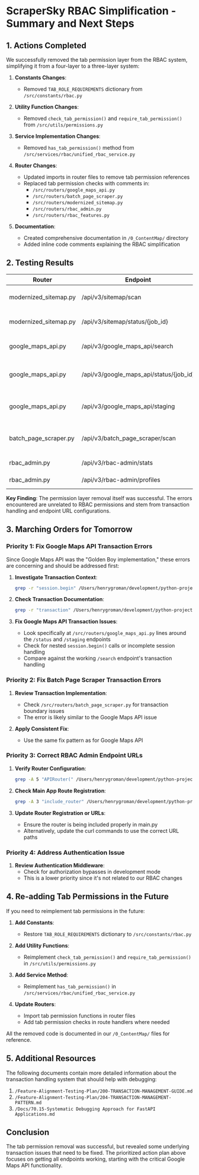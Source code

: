 # ScraperSky RBAC Simplification - Summary and Next Steps

## 1. Actions Completed

We successfully removed the tab permission layer from the RBAC system, simplifying it from a four-layer to a three-layer system:

1. **Constants Changes**:
   - Removed `TAB_ROLE_REQUIREMENTS` dictionary from `/src/constants/rbac.py`

2. **Utility Function Changes**:
   - Removed `check_tab_permission()` and `require_tab_permission()` from `/src/utils/permissions.py`

3. **Service Implementation Changes**:
   - Removed `has_tab_permission()` method from `/src/services/rbac/unified_rbac_service.py`

4. **Router Changes**:
   - Updated imports in router files to remove tab permission references
   - Replaced tab permission checks with comments in:
     - `/src/routers/google_maps_api.py`
     - `/src/routers/batch_page_scraper.py`
     - `/src/routers/modernized_sitemap.py`
     - `/src/routers/rbac_admin.py`
     - `/src/routers/rbac_features.py`

5. **Documentation**:
   - Created comprehensive documentation in `/0_ContentMap/` directory
   - Added inline code comments explaining the RBAC simplification

## 2. Testing Results

| Router | Endpoint | Status | Notes |
|--------|----------|--------|-------|
| modernized_sitemap.py | /api/v3/sitemap/scan | ✅ Success | Accepts jobs properly |
| modernized_sitemap.py | /api/v3/sitemap/status/{job_id} | ✅ Success | Returns job status correctly |
| google_maps_api.py | /api/v3/google_maps_api/search | ✅ Success | Initiates search properly |
| google_maps_api.py | /api/v3/google_maps_api/status/{job_id} | ❌ Transaction Error | "transaction already begun" errors |
| google_maps_api.py | /api/v3/google_maps_api/staging | ❌ Transaction Error | "transaction already begun" errors |
| batch_page_scraper.py | /api/v3/batch_page_scraper/scan | ❌ Transaction Error | "transaction already begun" errors |
| rbac_admin.py | /api/v3/rbac-admin/stats | ❌ 404 Not Found | Endpoint URL issue |
| rbac_admin.py | /api/v3/rbac-admin/profiles | ❌ 404 Not Found | Endpoint URL issue |

**Key Finding**: The permission layer removal itself was successful. The errors encountered are unrelated to RBAC permissions and stem from transaction handling and endpoint URL configurations.

## 3. Marching Orders for Tomorrow

### Priority 1: Fix Google Maps API Transaction Errors
Since Google Maps API was the "Golden Boy implementation," these errors are concerning and should be addressed first:

1. **Investigate Transaction Context**:
   ```bash
   grep -r "session.begin" /Users/henrygroman/development/python-projects/ScraperSky-Back-End-WorkSpace/scraper-sky-backend/src/routers/google_maps_api.py
   ```

2. **Check Transaction Documentation**:
   ```bash
   grep -r "transaction" /Users/henrygroman/development/python-projects/ScraperSky-Back-End-WorkSpace/scraper-sky-backend/Feature-Alignment-Testing-Plan/2*
   ```

3. **Fix Google Maps API Transaction Issues**:
   - Look specifically at `/src/routers/google_maps_api.py` lines around the `/status` and `/staging` endpoints
   - Check for nested `session.begin()` calls or incomplete session handling
   - Compare against the working `/search` endpoint's transaction handling

### Priority 2: Fix Batch Page Scraper Transaction Errors

1. **Review Transaction Implementation**:
   - Check `/src/routers/batch_page_scraper.py` for transaction boundary issues
   - The error is likely similar to the Google Maps API issue

2. **Apply Consistent Fix**:
   - Use the same fix pattern as for Google Maps API

### Priority 3: Correct RBAC Admin Endpoint URLs

1. **Verify Router Configuration**:
   ```bash
   grep -A 5 "APIRouter(" /Users/henrygroman/development/python-projects/ScraperSky-Back-End-WorkSpace/scraper-sky-backend/src/routers/rbac_admin.py
   ```

2. **Check Main App Route Registration**:
   ```bash
   grep -A 3 "include_router" /Users/henrygroman/development/python-projects/ScraperSky-Back-End-WorkSpace/scraper-sky-backend/src/main.py
   ```

3. **Update Router Registration or URLs**:
   - Ensure the router is being included properly in main.py
   - Alternatively, update the curl commands to use the correct URL paths

### Priority 4: Address Authentication Issue

1. **Review Authentication Middleware**:
   - Check for authorization bypasses in development mode
   - This is a lower priority since it's not related to our RBAC changes

## 4. Re-adding Tab Permissions in the Future

If you need to reimplement tab permissions in the future:

1. **Add Constants**:
   - Restore `TAB_ROLE_REQUIREMENTS` dictionary to `/src/constants/rbac.py`

2. **Add Utility Functions**:
   - Reimplement `check_tab_permission()` and `require_tab_permission()` in `/src/utils/permissions.py`

3. **Add Service Method**:
   - Reimplement `has_tab_permission()` in `/src/services/rbac/unified_rbac_service.py`

4. **Update Routers**:
   - Import tab permission functions in router files
   - Add tab permission checks in route handlers where needed

All the removed code is documented in our `/0_ContentMap/` files for reference.

## 5. Additional Resources

The following documents contain more detailed information about the transaction handling system that should help with debugging:

1. `/Feature-Alignment-Testing-Plan/200-TRANSACTION-MANAGEMENT-GUIDE.md`
2. `/Feature-Alignment-Testing-Plan/204-TRANSACTION-MANAGEMENT-PATTERN.md`
3. `/Docs/70.15-Systematic Debugging Approach for FastAPI Applications.md`

## Conclusion

The tab permission removal was successful, but revealed some underlying transaction issues that need to be fixed. The prioritized action plan above focuses on getting all endpoints working, starting with the critical Google Maps API functionality.
